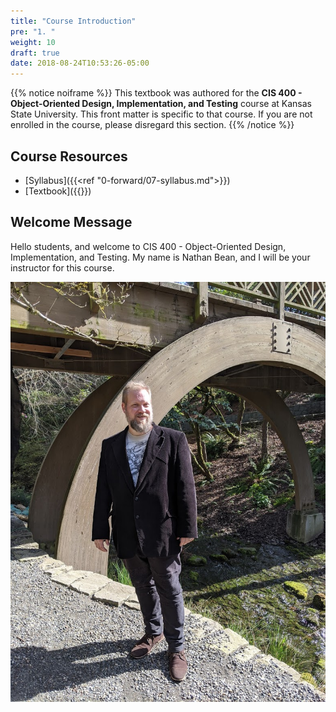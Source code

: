 ```yaml
---
title: "Course Introduction"
pre: "1. "
weight: 10
draft: true
date: 2018-08-24T10:53:26-05:00
---
```


{{% notice noiframe %}}
This textbook was authored for the **CIS 400 - Object-Oriented Design, Implementation, and Testing** course at Kansas State University.  This front matter is specific to that course.  If you are not enrolled in the course, please disregard this section.
{{% /notice %}}


## Course Resources 

* [Syllabus]({{<ref "0-forward/07-syllabus.md">}})
* [Textbook]({{<param textbookURL>}})

## Welcome Message
Hello students, and welcome to CIS 400 - Object-Oriented Design, Implementation, and Testing.  My name is Nathan Bean, and I will be your instructor for this course.

![Nathan Bean](/images/bean-bridge.jpg)